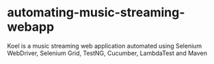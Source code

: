 # automating-music-streaming-webapp
Koel is a music streaming web application automated using Selenium WebDriver, Selenium Grid, TestNG, Cucumber, LambdaTest and Maven
